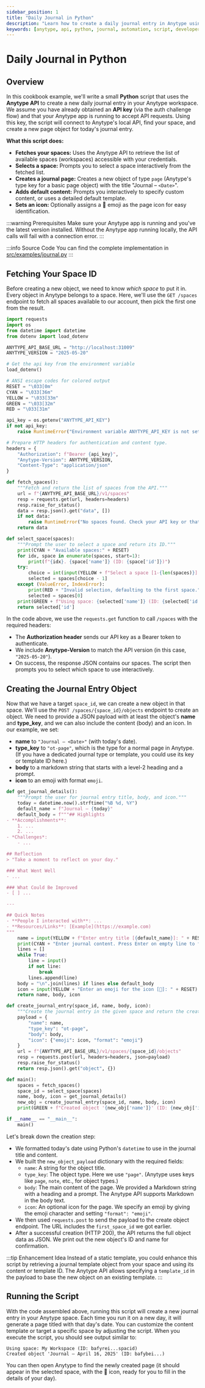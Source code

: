 ```yaml
---
sidebar_position: 1
title: "Daily Journal in Python"
description: "Learn how to create a daily journal entry in Anytype using a simple Python script and the Anytype API."
keywords: [anytype, api, python, journal, automation, script, developer, cookbook]
---
```


# Daily Journal in Python

## Overview

In this cookbook example, we'll write a small **Python** script that uses the **Anytype API** to create a new daily journal entry in your Anytype workspace. We assume you have already obtained an **API key** (via the auth challenge flow) and that your Anytype app is running to accept API requests. Using this key, the script will connect to Anytype's local API, find your space, and create a new page object for today's journal entry.

**What this script does:**

- **Fetches your spaces:** Uses the Anytype API to retrieve the list of available spaces (workspaces) accessible with your credentials.
- **Selects a space:** Prompts you to select a space interactively from the fetched list.
- **Creates a journal page:** Creates a new object of type `page` (Anytype's type key for a basic page object) with the title "Journal – `<Date>`".
- **Adds default content:** Prompts you interactively to specify custom content, or uses a detailed default template.
- **Sets an icon:** Optionally assigns a 📝 emoji as the page icon for easy identification.

:::warning Prerequisites
Make sure your Anytype app is running and you've the latest version installed. Without the Anytype app running locally, the API calls will fail with a connection error.
:::

:::info Source Code
You can find the complete implementation in [src/examples/journal.py](https://github.com/anyproto/anytype-api/blob/main/src/examples/journal.py)
:::

## Fetching Your Space ID

Before creating a new object, we need to know _which space_ to put it in. Every object in Anytype belongs to a space. Here, we'll use the `GET /spaces` endpoint to fetch all spaces available to our account, then pick the first one from the result.

```python
import requests
import os
from datetime import datetime
from dotenv import load_dotenv

ANYTYPE_API_BASE_URL = "http://localhost:31009"
ANYTYPE_VERSION = "2025-05-20"

# Get the api key from the environment variable
load_dotenv()

# ANSI escape codes for colored output
RESET = "\033[0m"
CYAN = "\033[36m"
YELLOW = "\033[33m"
GREEN = "\033[32m"
RED = "\033[31m"

api_key = os.getenv("ANYTYPE_API_KEY")
if not api_key:
    raise RuntimeError("Environment variable ANYTYPE_API_KEY is not set")

# Prepare HTTP headers for authentication and content type.
headers = {
    "Authorization": f"Bearer {api_key}",
    "Anytype-Version": ANYTYPE_VERSION,
    "Content-Type": "application/json"
}

def fetch_spaces():
    """Fetch and return the list of spaces from the API."""
    url = f"{ANYTYPE_API_BASE_URL}/v1/spaces"
    resp = requests.get(url, headers=headers)
    resp.raise_for_status()
    data = resp.json().get("data", [])
    if not data:
        raise RuntimeError("No spaces found. Check your API key or that Anytype is running.")
    return data

def select_space(spaces):
    """Prompt the user to select a space and return its ID."""
    print(CYAN + "Available spaces:" + RESET)
    for idx, space in enumerate(spaces, start=1):
        print(f"{idx}. {space['name']} (ID: {space['id']})")
    try:
        choice = int(input(YELLOW + f"Select a space [1-{len(spaces)}]: " + RESET))
        selected = spaces[choice - 1]
    except (ValueError, IndexError):
        print(RED + "Invalid selection, defaulting to the first space.")
        selected = spaces[0]
    print(GREEN + f"Using space: {selected['name']} (ID: {selected['id']})" + RESET)
    return selected['id']
```

In the code above, we use the `requests.get` function to call `/spaces` with the required headers:

- The **Authorization header** sends our API key as a Bearer token to authenticate.
- We include **Anytype-Version** to match the API version (in this case, `"2025-05-20"`).
- On success, the response JSON contains our spaces. The script then prompts you to select which space to use interactively.

## Creating the Journal Entry Object

Now that we have a target `space_id`, we can create a new object in that space. We'll use the `POST /spaces/{space_id}/objects` endpoint to create an object. We need to provide a JSON payload with at least the object's **name** and **type_key**, and we can also include the content (body) and an icon.
In our example, we set:

- **name** to `"Journal – <Date>"` (with today's date).
- **type_key** to `"ot-page"`, which is the type for a normal page in Anytype. (If you have a dedicated journal type or template, you could use its key or template ID here.)
- **body** to a markdown string that starts with a level-2 heading and a prompt.
- **icon** to an emoji with format `emoji`.

```python
def get_journal_details():
    """Prompt the user for journal entry title, body, and icon."""
    today = datetime.now().strftime("%B %d, %Y")
    default_name = f"Journal – {today}"
    default_body = f"""## Highlights
- **Accomplishments**:
    1. ...
    2. ...
- *Challenges*:
    - ...

## Reflection
> "Take a moment to reflect on your day."

### What Went Well
- ...

### What Could Be Improved
- [ ] ...

---

## Quick Notes
- **People I interacted with**: ...
- **Resources/Links**: [Example](https://example.com)
"""
    name = input(YELLOW + f"Enter entry title [{default_name}]: " + RESET).strip() or default_name
    print(CYAN + "Enter journal content. Press Enter on empty line to finish (leave blank to use default):" + RESET)
    lines = []
    while True:
        line = input()
        if not line:
            break
        lines.append(line)
    body = "\n".join(lines) if lines else default_body
    icon = input(YELLOW + "Enter an emoji for the icon [📝]: " + RESET).strip() or "📝"
    return name, body, icon

def create_journal_entry(space_id, name, body, icon):
    """Create the journal entry in the given space and return the created object."""
    payload = {
        "name": name,
        "type_key": "ot-page",
        "body": body,
        "icon": {"emoji": icon, "format": "emoji"}
    }
    url = f"{ANYTYPE_API_BASE_URL}/v1/spaces/{space_id}/objects"
    resp = requests.post(url, headers=headers, json=payload)
    resp.raise_for_status()
    return resp.json().get("object", {})

def main():
    spaces = fetch_spaces()
    space_id = select_space(spaces)
    name, body, icon = get_journal_details()
    new_obj = create_journal_entry(space_id, name, body, icon)
    print(GREEN + f"Created object '{new_obj['name']}' (ID: {new_obj['id']})")

if __name__ == "__main__":
    main()
```

Let's break down the creation step:

- We formatted today's date using Python's `datetime` to use in the journal title and content.
- We built the `new_object_payload` dictionary with the required fields:
  - `name`: A string for the object title.
  - `type_key`: The object type. Here we use `"page"`. (Anytype uses keys like `page`, `note`, etc., for object types.)
  - `body`: The main content of the page. We provided a Markdown string with a heading and a prompt. The Anytype API supports Markdown in the body text.
  - `icon`: An optional icon for the page. We specify an emoji by giving the emoji character and setting `"format": "emoji"`.
- We then used `requests.post` to send the payload to the create object endpoint. The URL includes the `first_space_id` we got earlier.
- After a successful creation (HTTP 200), the API returns the full object data as JSON. We print out the new object's ID and name for confirmation.

:::tip Enhancement Idea
Instead of a static template, you could enhance this script by retrieving a journal template object from your space and using its content or template ID. The Anytype API allows specifying a `template_id` in the payload to base the new object on an existing template.
:::

## Running the Script

With the code assembled above, running this script will create a new journal entry in your Anytype space. Each time you run it on a new day, it will generate a page titled with that day's date. You can customize the content template or target a specific space by adjusting the script.
When you execute the script, you should see output similar to:

```
Using space: My Workspace (ID: bafyrei...spacid)
Created object 'Journal – April 16, 2025' (ID: bafybei...)
```

You can then open Anytype to find the newly created page (it should appear in the selected space, with the 📝 icon, ready for you to fill in the details of your day).
